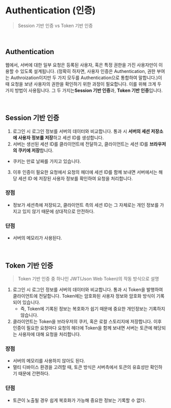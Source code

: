 # Authentication (인증)

> Session 기반 인증 vs Token 기반 인증

<br>

## Authentication

웹에서, 서버에 대한 일부 요청은 등록된 사용자, 혹은 특정 권한을 가진 사용자만이 이용할 수 있도록 설계됩니다. (정확히 하자면, 사용자 인증은 Authentication, 권한 부여는 Authroization이지만 두 가지 모두를 Authentication으로 통합하여 말합니다.)이 때 요청을 보낸 사용자의 권한을 확인하기 위한 과정이 필요합니다. 이를 위해 크게 두 가지 방법이 사용됩니다. 그 두 가지는**Session 기반 인증**과, **Token 기반 인증**입니다.

<br>

## **Session 기반 인증**

1. 로그인 시 로그인 정보를 서버의 데이터와 비교합니다. 통과 시 **서버의 세션 저장소에 사용자 정보를 저장**하고 세션 ID를 생성합니다.
2. 서버는 생선된 세션 ID를 클라이언트에 전달하고, 클라이언트는 세션 ID를 **브라우저의 쿠키에 저장**합니다.

- 쿠키는 만료 날짜를 가지고 있습니다.

3. 이후 인증이 필요한 요청에서 요청의 헤더에 세션 ID를 함께 보내면 서버에서는 해당 세션 ID 에 저장된 사용자 정보를 확인하여 요청을 처리합니다.

### 장점

- 정보가 세션측에 저장되고, 클라이언트 측의 세션 ID는 그 자체로는 개인 정보를 가지고 있지 않기 때문에 상대적으로 안전하다.

### 단점

- 서버의 메모리가 사용된다.

<br>

## **Token 기반 인증**

> Token 기반 인증 중 하나인  JWT(Json Web Token)의 작동 방식으로 설명

1. 로그인 시 로그인 정보를 서버의 데이터와 비교합니다. 통과 시 Token을 발행하여 클라이언트에 전달합니다. Token에는 암호화된 사용자 정보와 암호화 방식이 기록되어 있습니다.
   - 즉, Token에 기록된 정보는 복호화가 쉽기 때문에 중요한 개인정보는 기록하지 않습니다.
2. 클라이언트는 Token을 브라우저의 쿠키, 혹은 로컬 스토리지에 저장합니다. 이후 인증이 필요한 요청마다 요청의 헤더에 Token을 함께 보내면 서버는 토큰에 해당되는 사용자에 대해 요청을 처리합니다.

### 장점

- 서버의 메모리를 사용하지 않아도 된다.
- 멀티 디바이스 환경을 고려할 때, 토큰 방식은 서버측에서 토큰의 유효성만 확인하기 때문에 간편하다.

### 단점

- 토큰이 노출될 경우 쉽게 복호화가 가능해 중요한 정보는 기록할 수 없다.